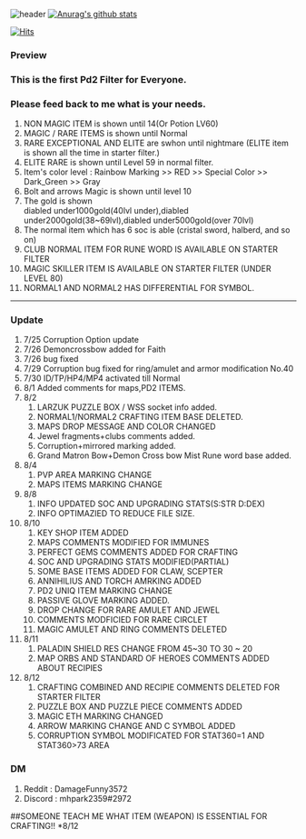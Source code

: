 
![header](https://capsule-render.vercel.app/api?type=Waving&color=gradient&text=%20PiLLLa'sPD2filter%20%20&height=300&fontSize=80)
[![Anurag's github stats](https://github-readme-stats.vercel.app/api?username=PiLLLaa&show_icons=true&theme=synthwave)](https://github.com/PiLLLaa/github-readme-stats)

[![Hits](https://hits.seeyoufarm.com/api/count/incr/badge.svg?url=https%3A%2F%2Fgithub.com%2FPiLLLaa%2Fhit-counter)](https://hits.seeyoufarm.com)
### Preview

 ### This is the first Pd2 Filter for Everyone. 
 ### Please feed back to me what is your needs.
 
 1. NON MAGIC ITEM is shown until 14(Or Potion LV60)
 2. MAGIC / RARE ITEMS is shown until Normal
 3. RARE EXCEPTIONAL AND ELITE are swhon until nightmare (ELITE item is shown all the time in starter filter.)
 4. ELITE RARE is shown until Level 59 in normal filter.
 5. Item's color level : Rainbow Marking >> RED >> Special Color >> Dark_Green >> Gray
 6. Bolt and arrows Magic is shown until level 10
 7. The gold is shown  
    diabled under1000gold(40lvl under),diabled under2000gold(38~69lvl),diabled under5000gold(over 70lvl)
 8. The normal item which has 6 soc is able (cristal sword, halberd, and so on)
 9. CLUB NORMAL ITEM FOR RUNE WORD IS AVAILABLE ON STARTER FILTER
 10. MAGIC SKILLER ITEM IS AVAILABLE ON STARTER FILTER (UNDER LEVEL 80)
 11. NORMAL1 AND NORMAL2 HAS DIFFERENTIAL FOR SYMBOL.
 
----------------------------------------------------------------------------------------------------------------------
### Update
 1. 7/25 Corruption Option update
 2. 7/26 Demoncrossbow added for Faith
 3. 7/26 bug fixed 
 4. 7/29 Corruption bug fixed for ring/amulet and armor modification No.40
 5. 7/30 ID/TP/HP4/MP4 activated till Normal
 6. 8/1 Added comments for maps,PD2 ITEMS.
 7. 8/2 
     1) LARZUK PUZZLE BOX / WSS socket info added.
     2) NORMAL1/NORMAL2 CRAFTING ITEM BASE DELETED.
     3) MAPS DROP MESSAGE AND COLOR CHANGED
     4) Jewel fragments+clubs comments added.
     5) Corruption+mirrored marking added.
     6) Grand Matron Bow+Demon Cross bow Mist Rune word base added.
 8. 8/4 
     1) PVP AREA MARKING CHANGE
     2) MAPS ITEMS MARKING CHANGE
 9. 8/8 
     1) INFO UPDATED SOC AND UPGRADING STATS(S:STR D:DEX)
     2) INFO OPTIMAZIED TO REDUCE FILE SIZE.
 10. 8/10
     1) KEY SHOP ITEM ADDED
     2) MAPS COMMENTS MODIFIED FOR IMMUNES
     3) PERFECT GEMS COMMENTS ADDED FOR CRAFTING
     4) SOC AND UPGRADING STATS MODIFIED(PARTIAL)
     5) SOME BASE ITEMS ADDED FOR CLAW, SCEPTER
     6) ANNIHILIUS AND TORCH AMRKING ADDED
     7) PD2 UNIQ ITEM MARKING CHANGE
     8) PASSIVE GLOVE MARKING ADDED.
     9) DROP CHANGE FOR RARE AMULET AND JEWEL
     10) COMMENTS MODFICIED FOR RARE CIRCLET
     11) MAGIC AMULET AND RING COMMENTS DELETED
 11. 8/11 
     1) PALADIN SHIELD RES CHANGE FROM 45~30 TO 30 ~ 20
     2) MAP ORBS AND STANDARD OF HEROES COMMENTS ADDED ABOUT RECIPIES
 12. 8/12
     1) CRAFTING COMBINED AND RECIPIE COMMENTS DELETED FOR STARTER FILTER
     2) PUZZLE BOX AND PUZZLE PIECE COMMENTS ADDED
     3) MAGIC ETH MARKING CHANGED
     4) ARROW MARKING CHANGE AND C SYMBOL ADDED
     5) CORRUPTION SYMBOL MODIFICATED FOR STAT360=1 AND STAT360>73 AREA
     

### DM 
  1. Reddit : DamageFunny3572
  2. Discord : mhpark2359#2972

##SOMEONE TEACH ME WHAT ITEM (WEAPON) IS ESSENTIAL FOR CRAFTING!! *8/12
